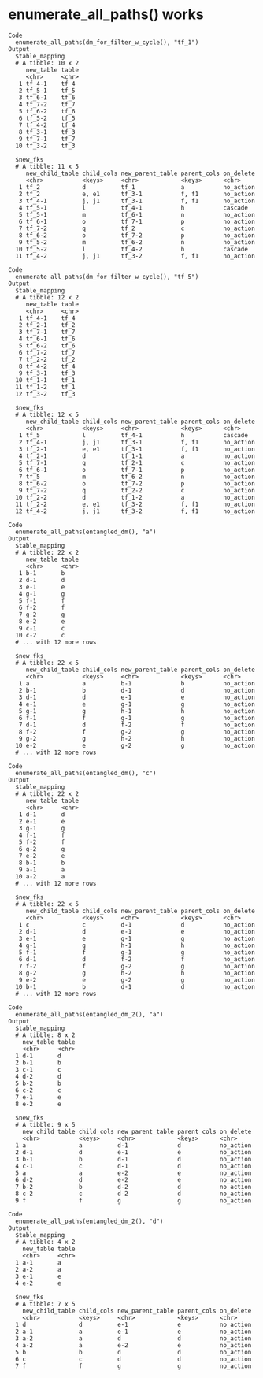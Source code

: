 # enumerate_all_paths() works

    Code
      enumerate_all_paths(dm_for_filter_w_cycle(), "tf_1")
    Output
      $table_mapping
      # A tibble: 10 x 2
         new_table table
         <chr>     <chr>
       1 tf_4-1    tf_4 
       2 tf_5-1    tf_5 
       3 tf_6-1    tf_6 
       4 tf_7-2    tf_7 
       5 tf_6-2    tf_6 
       6 tf_5-2    tf_5 
       7 tf_4-2    tf_4 
       8 tf_3-1    tf_3 
       9 tf_7-1    tf_7 
      10 tf_3-2    tf_3 
      
      $new_fks
      # A tibble: 11 x 5
         new_child_table child_cols new_parent_table parent_cols on_delete
         <chr>           <keys>     <chr>            <keys>      <chr>    
       1 tf_2            d          tf_1             a           no_action
       2 tf_2            e, e1      tf_3-1           f, f1       no_action
       3 tf_4-1          j, j1      tf_3-1           f, f1       no_action
       4 tf_5-1          l          tf_4-1           h           cascade  
       5 tf_5-1          m          tf_6-1           n           no_action
       6 tf_6-1          o          tf_7-1           p           no_action
       7 tf_7-2          q          tf_2             c           no_action
       8 tf_6-2          o          tf_7-2           p           no_action
       9 tf_5-2          m          tf_6-2           n           no_action
      10 tf_5-2          l          tf_4-2           h           cascade  
      11 tf_4-2          j, j1      tf_3-2           f, f1       no_action
      
    Code
      enumerate_all_paths(dm_for_filter_w_cycle(), "tf_5")
    Output
      $table_mapping
      # A tibble: 12 x 2
         new_table table
         <chr>     <chr>
       1 tf_4-1    tf_4 
       2 tf_2-1    tf_2 
       3 tf_7-1    tf_7 
       4 tf_6-1    tf_6 
       5 tf_6-2    tf_6 
       6 tf_7-2    tf_7 
       7 tf_2-2    tf_2 
       8 tf_4-2    tf_4 
       9 tf_3-1    tf_3 
      10 tf_1-1    tf_1 
      11 tf_1-2    tf_1 
      12 tf_3-2    tf_3 
      
      $new_fks
      # A tibble: 12 x 5
         new_child_table child_cols new_parent_table parent_cols on_delete
         <chr>           <keys>     <chr>            <keys>      <chr>    
       1 tf_5            l          tf_4-1           h           cascade  
       2 tf_4-1          j, j1      tf_3-1           f, f1       no_action
       3 tf_2-1          e, e1      tf_3-1           f, f1       no_action
       4 tf_2-1          d          tf_1-1           a           no_action
       5 tf_7-1          q          tf_2-1           c           no_action
       6 tf_6-1          o          tf_7-1           p           no_action
       7 tf_5            m          tf_6-2           n           no_action
       8 tf_6-2          o          tf_7-2           p           no_action
       9 tf_7-2          q          tf_2-2           c           no_action
      10 tf_2-2          d          tf_1-2           a           no_action
      11 tf_2-2          e, e1      tf_3-2           f, f1       no_action
      12 tf_4-2          j, j1      tf_3-2           f, f1       no_action
      
    Code
      enumerate_all_paths(entangled_dm(), "a")
    Output
      $table_mapping
      # A tibble: 22 x 2
         new_table table
         <chr>     <chr>
       1 b-1       b    
       2 d-1       d    
       3 e-1       e    
       4 g-1       g    
       5 f-1       f    
       6 f-2       f    
       7 g-2       g    
       8 e-2       e    
       9 c-1       c    
      10 c-2       c    
      # ... with 12 more rows
      
      $new_fks
      # A tibble: 22 x 5
         new_child_table child_cols new_parent_table parent_cols on_delete
         <chr>           <keys>     <chr>            <keys>      <chr>    
       1 a               a          b-1              b           no_action
       2 b-1             b          d-1              d           no_action
       3 d-1             d          e-1              e           no_action
       4 e-1             e          g-1              g           no_action
       5 g-1             g          h-1              h           no_action
       6 f-1             f          g-1              g           no_action
       7 d-1             d          f-2              f           no_action
       8 f-2             f          g-2              g           no_action
       9 g-2             g          h-2              h           no_action
      10 e-2             e          g-2              g           no_action
      # ... with 12 more rows
      
    Code
      enumerate_all_paths(entangled_dm(), "c")
    Output
      $table_mapping
      # A tibble: 22 x 2
         new_table table
         <chr>     <chr>
       1 d-1       d    
       2 e-1       e    
       3 g-1       g    
       4 f-1       f    
       5 f-2       f    
       6 g-2       g    
       7 e-2       e    
       8 b-1       b    
       9 a-1       a    
      10 a-2       a    
      # ... with 12 more rows
      
      $new_fks
      # A tibble: 22 x 5
         new_child_table child_cols new_parent_table parent_cols on_delete
         <chr>           <keys>     <chr>            <keys>      <chr>    
       1 c               c          d-1              d           no_action
       2 d-1             d          e-1              e           no_action
       3 e-1             e          g-1              g           no_action
       4 g-1             g          h-1              h           no_action
       5 f-1             f          g-1              g           no_action
       6 d-1             d          f-2              f           no_action
       7 f-2             f          g-2              g           no_action
       8 g-2             g          h-2              h           no_action
       9 e-2             e          g-2              g           no_action
      10 b-1             b          d-1              d           no_action
      # ... with 12 more rows
      
    Code
      enumerate_all_paths(entangled_dm_2(), "a")
    Output
      $table_mapping
      # A tibble: 8 x 2
        new_table table
        <chr>     <chr>
      1 d-1       d    
      2 b-1       b    
      3 c-1       c    
      4 d-2       d    
      5 b-2       b    
      6 c-2       c    
      7 e-1       e    
      8 e-2       e    
      
      $new_fks
      # A tibble: 9 x 5
        new_child_table child_cols new_parent_table parent_cols on_delete
        <chr>           <keys>     <chr>            <keys>      <chr>    
      1 a               a          d-1              d           no_action
      2 d-1             d          e-1              e           no_action
      3 b-1             b          d-1              d           no_action
      4 c-1             c          d-1              d           no_action
      5 a               a          e-2              e           no_action
      6 d-2             d          e-2              e           no_action
      7 b-2             b          d-2              d           no_action
      8 c-2             c          d-2              d           no_action
      9 f               f          g                g           no_action
      
    Code
      enumerate_all_paths(entangled_dm_2(), "d")
    Output
      $table_mapping
      # A tibble: 4 x 2
        new_table table
        <chr>     <chr>
      1 a-1       a    
      2 a-2       a    
      3 e-1       e    
      4 e-2       e    
      
      $new_fks
      # A tibble: 7 x 5
        new_child_table child_cols new_parent_table parent_cols on_delete
        <chr>           <keys>     <chr>            <keys>      <chr>    
      1 d               d          e-1              e           no_action
      2 a-1             a          e-1              e           no_action
      3 a-2             a          d                d           no_action
      4 a-2             a          e-2              e           no_action
      5 b               b          d                d           no_action
      6 c               c          d                d           no_action
      7 f               f          g                g           no_action
      

